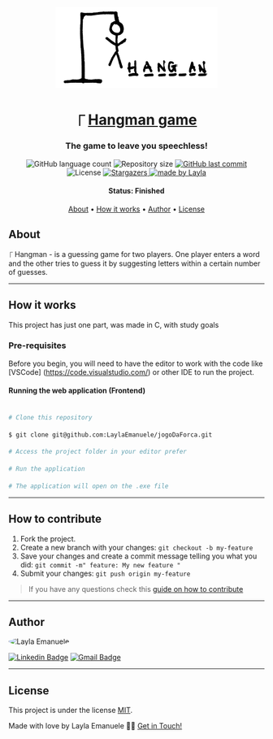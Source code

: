 

<h1 align="center">
    <img alt="Hangman game" title="#Hangman game" src="./assets/banner.png" />
</h1>

<h1 align="center">
   ⎾ <a href="#"> Hangman game </a>
</h1>

<h3 align="center">
    The game to leave you speechless!
</h3>

<p align="center">
  <img alt="GitHub language count" src="https://img.shields.io/github/languages/count/LaylaEmanuele/jogoDaForca?color=%2304D361">

  <img alt="Repository size" src="https://img.shields.io/github/repo-size/LaylaEmanuele/jogoDaForca">
  
  <a href="https://github.com/LaylaEmanuele/jogoDaForca/commits/master">
    <img alt="GitHub last commit" src="https://img.shields.io/github/last-commit/LaylaEmanuele/jogoDaForca">
  </a>
    
   <img alt="License" src="https://img.shields.io/badge/license-MIT-brightgreen">
   <a href="https://github.com/LaylaEmanuele/jogoDaForca/stargazers">
    <img alt="Stargazers" src="https://img.shields.io/github/stars/LaylaEmanuele/jogoDaForca?style=social">
  </a>

  <a href="">
    <img alt="made by Layla" src="https://img.shields.io/badge/made%20by-Layla-%237519C1">
  </a>
</p>


<h4 align="center"> 
	 Status: Finished
</h4>

<p align="center">
 <a href="#about">About</a> • 
 <a href="#how-it-works">How it works</a> • 
 <a href="#author">Author</a> • 
 <a href="#user-content-license">License</a>

</p>


## About

⎾ Hangman - is a guessing game for two players. One player enters a word and the other tries to guess it by suggesting letters within a certain number of guesses.

---

## How it works

This project has just one part, was made in C, with study goals

### Pre-requisites

Before you begin, you will need to have the editor to work with the code like [VSCode] (https://code.visualstudio.com/) or other IDE to run the project.

#### Running the web application (Frontend)

```bash

# Clone this repository

$ git clone git@github.com:LaylaEmanuele/jogoDaForca.git

# Access the project folder in your editor prefer

# Run the application

# The application will open on the .exe file

```
---

## How to contribute

1. Fork the project.
2. Create a new branch with your changes: `git checkout -b my-feature`
3. Save your changes and create a commit message telling you what you did: `git commit -m" feature: My new feature "`
4. Submit your changes: `git push origin my-feature`
> If you have any questions check this [guide on how to contribute](./CONTRIBUTING.md)

---

## Author

<img style="border-radius: 50%;" src="https://avatars.githubusercontent.com/u/69046321?s=96&v=4" width="100px;" alt="Layla Emanuele"/>

[![Linkedin Badge](https://img.shields.io/badge/-Layla-blue?style=flat-square&logo=Linkedin&logoColor=white&link=https://www.linkedin.com/in/layla-emanuele/)](https://www.linkedin.com/in/layla-emanuele/) 
[![Gmail Badge](https://img.shields.io/badge/-laylaemanuele@gmail.com-c14438?style=flat-square&logo=Gmail&logoColor=white&link=mailto:laylaemanuele@gmail.com)](mailto:laylaemanuele@gmail.com)

---

## License

This project is under the license [MIT](./LICENSE).

Made with love by Layla Emanuele 👋🏽 [Get in Touch!](Https://www.linkedin.com/in/layla-emanuele/)

